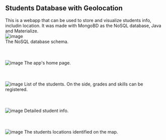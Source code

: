 ## Students Database with Geolocation

This is a webapp that can be used to store and visualize students info, includin location. It was made with MongoBD as the NoSQL database, Java and Materialize.
<br/>
![image](https://user-images.githubusercontent.com/51497214/120944814-d3178100-c70c-11eb-8798-879bc3119678.png)\
The NoSQL database schema.
<br/>
<br/>
<br/>
<br/>
![image](https://user-images.githubusercontent.com/51497214/120944763-98ade400-c70c-11eb-9ba8-f31d4ef5b477.png)
The app's home page.
<br/>
<br/>
<br/>
<br/>
![image](https://user-images.githubusercontent.com/51497214/120944783-afecd180-c70c-11eb-8adc-e04f02b3830e.png)
List of the students. On the side, grades and skills can be registered.
<br/>
<br/>
<br/>
<br/>
![image](https://user-images.githubusercontent.com/51497214/120944951-7ff1fe00-c70d-11eb-839a-cee2840e97ff.png)
Detailed student info.
<br/>
<br/>
<br/>
<br/>
![image](https://user-images.githubusercontent.com/51497214/120944884-39040880-c70d-11eb-8758-6e7df5f5fbdf.png)
The students locations identified on the map.
